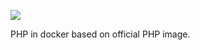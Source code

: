 [![](https://images.microbadger.com/badges/image/donnykurnia/php.svg)](https://microbadger.com/images/donnykurnia/php "Get your own image badge on microbadger.com")

PHP in docker based on official PHP image.

